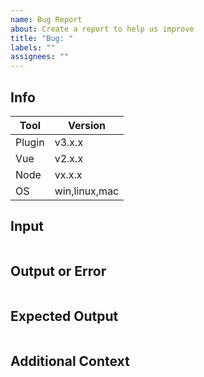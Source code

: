 ```yaml
---
name: Bug Report
about: Create a report to help us improve
title: "Bug: "
labels: ""
assignees: ""
---
```


## Info

| Tool   | Version       |
| ------ | ------------- |
| Plugin | v3.x.x        |
| Vue    | v2.x.x        |
| Node   | vx.x.x        |
| OS     | win,linux,mac |

## Input

```js

```

## Output or Error

```bash

```

## Expected Output

```bash

```

## Additional Context
